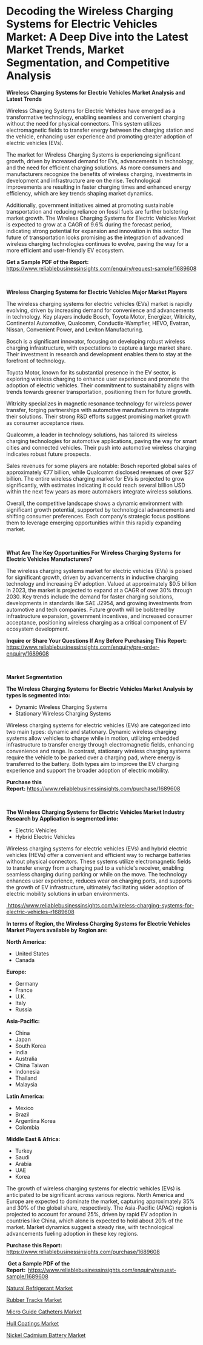 <p><h1>Decoding the Wireless Charging Systems for Electric Vehicles Market: A Deep Dive into the Latest Market Trends, Market Segmentation, and Competitive Analysis</h1></p><p><strong>Wireless Charging Systems for Electric Vehicles Market Analysis and Latest Trends</strong></p>
<p><p>Wireless Charging Systems for Electric Vehicles have emerged as a transformative technology, enabling seamless and convenient charging without the need for physical connectors. This system utilizes electromagnetic fields to transfer energy between the charging station and the vehicle, enhancing user experience and promoting greater adoption of electric vehicles (EVs). </p><p>The market for Wireless Charging Systems is experiencing significant growth, driven by increased demand for EVs, advancements in technology, and the need for efficient charging solutions. As more consumers and manufacturers recognize the benefits of wireless charging, investments in development and infrastructure are on the rise. Technological improvements are resulting in faster charging times and enhanced energy efficiency, which are key trends shaping market dynamics. </p><p>Additionally, government initiatives aimed at promoting sustainable transportation and reducing reliance on fossil fuels are further bolstering market growth. The Wireless Charging Systems for Electric Vehicles Market is expected to grow at a CAGR of 9.6% during the forecast period, indicating strong potential for expansion and innovation in this sector. The future of transportation looks promising as the integration of advanced wireless charging technologies continues to evolve, paving the way for a more efficient and user-friendly EV ecosystem.</p></p>
<p><strong>Get a Sample PDF of the Report:&nbsp;</strong> <a href="https://www.reliablebusinessinsights.com/enquiry/request-sample/1689608?utm_campaign=1509&utm_medium=2&utm_source=Github&utm_content=ia&utm_term=17102024&utm_id=wireless-charging-systems-for-electric-vehicles">https://www.reliablebusinessinsights.com/enquiry/request-sample/1689608</a></p>
<p>&nbsp;</p>
<p><strong>Wireless Charging Systems for Electric Vehicles Major Market Players</strong></p>
<p><p>The wireless charging systems for electric vehicles (EVs) market is rapidly evolving, driven by increasing demand for convenience and advancements in technology. Key players include Bosch, Toyota Motor, Energizer, Witricity, Continental Automotive, Qualcomm, Conductix-Wampfler, HEVO, Evatran, Nissan, Convenient Power, and Leviton Manufacturing.</p><p>Bosch is a significant innovator, focusing on developing robust wireless charging infrastructure, with expectations to capture a large market share. Their investment in research and development enables them to stay at the forefront of technology. </p><p>Toyota Motor, known for its substantial presence in the EV sector, is exploring wireless charging to enhance user experience and promote the adoption of electric vehicles. Their commitment to sustainability aligns with trends towards greener transportation, positioning them for future growth.</p><p>Witricity specializes in magnetic resonance technology for wireless power transfer, forging partnerships with automotive manufacturers to integrate their solutions. Their strong R&D efforts suggest promising market growth as consumer acceptance rises.</p><p>Qualcomm, a leader in technology solutions, has tailored its wireless charging technologies for automotive applications, paving the way for smart cities and connected vehicles. Their push into automotive wireless charging indicates robust future prospects.</p><p>Sales revenues for some players are notable: Bosch reported global sales of approximately €77 billion, while Qualcomm disclosed revenues of over $27 billion. The entire wireless charging market for EVs is projected to grow significantly, with estimates indicating it could reach several billion USD within the next few years as more automakers integrate wireless solutions.</p><p>Overall, the competitive landscape shows a dynamic environment with significant growth potential, supported by technological advancements and shifting consumer preferences. Each company’s strategic focus positions them to leverage emerging opportunities within this rapidly expanding market.</p></p>
<p>&nbsp;</p>
<p><strong>What Are The Key Opportunities For Wireless Charging Systems for Electric Vehicles Manufacturers?</strong></p>
<p><p>The wireless charging systems market for electric vehicles (EVs) is poised for significant growth, driven by advancements in inductive charging technology and increasing EV adoption. Valued at approximately $0.5 billion in 2023, the market is projected to expand at a CAGR of over 30% through 2030. Key trends include the demand for faster charging solutions, developments in standards like SAE J2954, and growing investments from automotive and tech companies. Future growth will be bolstered by infrastructure expansion, government incentives, and increased consumer acceptance, positioning wireless charging as a critical component of EV ecosystem development.</p></p>
<p><strong>Inquire or Share Your Questions If Any Before Purchasing This Report:</strong> <a href="https://www.reliablebusinessinsights.com/enquiry/pre-order-enquiry/1689608?utm_campaign=1509&utm_medium=2&utm_source=Github&utm_content=ia&utm_term=17102024&utm_id=wireless-charging-systems-for-electric-vehicles">https://www.reliablebusinessinsights.com/enquiry/pre-order-enquiry/1689608</a></p>
<p>&nbsp;</p>
<p><strong>Market Segmentation</strong></p>
<p><strong>The Wireless Charging Systems for Electric Vehicles Market Analysis by types is segmented into:</strong></p>
<p><ul><li>Dynamic Wireless Charging Systems</li><li>Stationary Wireless Charging Systems</li></ul></p>
<p><p>Wireless charging systems for electric vehicles (EVs) are categorized into two main types: dynamic and stationary. Dynamic wireless charging systems allow vehicles to charge while in motion, utilizing embedded infrastructure to transfer energy through electromagnetic fields, enhancing convenience and range. In contrast, stationary wireless charging systems require the vehicle to be parked over a charging pad, where energy is transferred to the battery. Both types aim to improve the EV charging experience and support the broader adoption of electric mobility.</p></p>
<p><strong>Purchase this Report:&nbsp;</strong><a href="https://www.reliablebusinessinsights.com/purchase/1689608?utm_campaign=1509&utm_medium=2&utm_source=Github&utm_content=ia&utm_term=17102024&utm_id=wireless-charging-systems-for-electric-vehicles">https://www.reliablebusinessinsights.com/purchase/1689608</a></p>
<p>&nbsp;</p>
<p><strong>The Wireless Charging Systems for Electric Vehicles Market Industry Research by Application is segmented into:</strong></p>
<p><ul><li>Electric Vehicles</li><li>Hybrid Electric Vehicles</li></ul></p>
<p><p>Wireless charging systems for electric vehicles (EVs) and hybrid electric vehicles (HEVs) offer a convenient and efficient way to recharge batteries without physical connectors. These systems utilize electromagnetic fields to transfer energy from a charging pad to a vehicle's receiver, enabling seamless charging during parking or while on the move. The technology enhances user experience, reduces wear on charging ports, and supports the growth of EV infrastructure, ultimately facilitating wider adoption of electric mobility solutions in urban environments.</p></p>
<p><a href="https://www.reliablebusinessinsights.com/wireless-charging-systems-for-electric-vehicles-r1689608?utm_campaign=1509&utm_medium=2&utm_source=Github&utm_content=ia&utm_term=17102024&utm_id=wireless-charging-systems-for-electric-vehicles">&nbsp;https://www.reliablebusinessinsights.com/wireless-charging-systems-for-electric-vehicles-r1689608</a></p>
<p><strong>In terms of Region, the Wireless Charging Systems for Electric Vehicles Market Players available by Region are:</strong></p>
<p>
    <p> <strong> North America: </strong>
        <ul>
            <li>United States</li>
            <li>Canada</li>
        </ul>
        </p> 
    <p> <strong> Europe: </strong>
        <ul>
            <li>Germany</li>
            <li>France</li>
            <li>U.K.</li>
            <li>Italy</li>
            <li>Russia</li>
        </ul>
        </p> 
    <p> <strong> Asia-Pacific: </strong>
        <ul>
            <li>China</li>
            <li>Japan</li>
            <li>South Korea</li>
            <li>India</li>
            <li>Australia</li>
            <li>China Taiwan</li>
            <li>Indonesia</li>
            <li>Thailand</li>
            <li>Malaysia</li>
        </ul>
        </p> 
    <p> <strong> Latin America: </strong>
        <ul>
            <li>Mexico</li>
            <li>Brazil</li>
            <li>Argentina Korea</li>
            <li>Colombia</li>
        </ul>
        </p> 
    <p> <strong> Middle East & Africa: </strong>
        <ul>
            <li>Turkey</li>
            <li>Saudi</li>
            <li>Arabia</li>
            <li>UAE</li>
            <li>Korea</li>
        </ul>
    </p>
    </p>
<p><p>The growth of wireless charging systems for electric vehicles (EVs) is anticipated to be significant across various regions. North America and Europe are expected to dominate the market, capturing approximately 35% and 30% of the global share, respectively. The Asia-Pacific (APAC) region is projected to account for around 25%, driven by rapid EV adoption in countries like China, which alone is expected to hold about 20% of the market. Market dynamics suggest a steady rise, with technological advancements fueling adoption in these key regions.</p></p>
<p><strong>Purchase this Report: </strong><a href="https://www.reliablebusinessinsights.com/purchase/1689608?utm_campaign=1509&utm_medium=2&utm_source=Github&utm_content=ia&utm_term=17102024&utm_id=wireless-charging-systems-for-electric-vehicles">https://www.reliablebusinessinsights.com/purchase/1689608</a></p>
<p>&nbsp;<strong>Get a Sample PDF of the Report:&nbsp;&nbsp;</strong><a href="https://www.reliablebusinessinsights.com/enquiry/request-sample/1689608?utm_campaign=1509&utm_medium=2&utm_source=Github&utm_content=ia&utm_term=17102024&utm_id=wireless-charging-systems-for-electric-vehicles">https://www.reliablebusinessinsights.com/enquiry/request-sample/1689608</a></p>
<p><strong></strong></p>
<p><p><a href="https://www.linkedin.com/pulse/analyzing-natural-refrigerant-market-dynamics-growth-vdaxe?utm_campaign=1509&utm_medium=2&utm_source=Github&utm_content=ia&utm_term=17102024&utm_id=wireless-charging-systems-for-electric-vehicles">Natural Refrigerant Market</a></p><p><a href="https://www.linkedin.com/pulse/rubber-tracks-market-outlook-current-assessment-future-projections-rwzte?utm_campaign=1509&utm_medium=2&utm_source=Github&utm_content=ia&utm_term=17102024&utm_id=wireless-charging-systems-for-electric-vehicles">Rubber Tracks Market</a></p><p><a href="https://www.linkedin.com/pulse/global-micro-guide-catheters-market-size-trends-analysis-90kde?utm_campaign=1509&utm_medium=2&utm_source=Github&utm_content=ia&utm_term=17102024&utm_id=wireless-charging-systems-for-electric-vehicles">Micro Guide Catheters Market</a></p><p><a href="https://www.linkedin.com/pulse/hull-coatings-market-ecosystem-competitive-landscape-strategic-js2de?utm_campaign=1509&utm_medium=2&utm_source=Github&utm_content=ia&utm_term=17102024&utm_id=wireless-charging-systems-for-electric-vehicles">Hull Coatings Market</a></p><p><a href="https://www.linkedin.com/pulse/nickel-cadmium-battery-market-innovations-trends-casse?utm_campaign=1509&utm_medium=2&utm_source=Github&utm_content=ia&utm_term=17102024&utm_id=wireless-charging-systems-for-electric-vehicles">Nickel Cadmium Battery Market</a></p></p>
